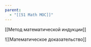 ```yaml
---
parent:
  - "[[51 Math MOC]]"
---
```


[[Метод математической индукции]]


![[Математическое доказательство]]